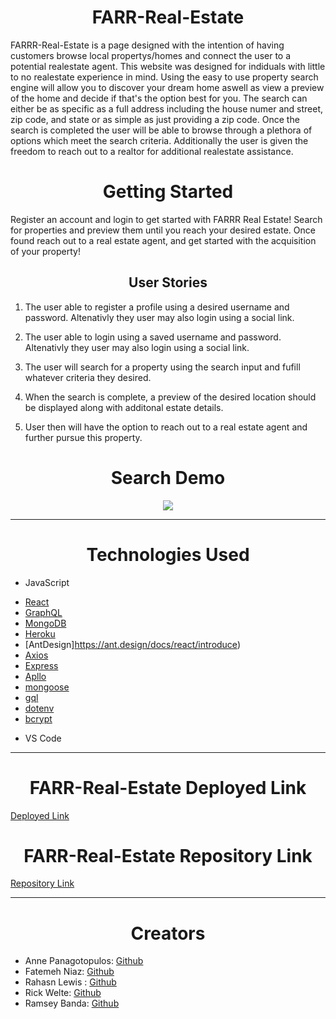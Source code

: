 <p align="center">
  
</p>


<h1 align="center">FARR-Real-Estate</h1>

FARRR-Real-Estate is a page designed with the intention of having customers browse local propertys/homes and connect the user to a potential realestate agent. This website was designed for indiduals with little to no realestate experience in mind. Using the easy to use property search engine will allow you to discover your dream home aswell as view a preview of the home and decide if that's the option best for you. The search can either be as specific as a full address including the house numer and street, zip code, and state or as simple as just providing a zip code. Once the search is completed the user will be able to browse through a plethora of options which meet the search criteria. Additionally the user is given the freedom to reach out to a realtor for additional realestate assistance. 

<h1 align="center"> Getting Started</h1>

Register an account and login to get started with FARRR Real Estate! Search for properties and preview them until you reach your desired estate. Once found reach out to a real estate agent, and get started with the acquisition of your property!

<h2 align="center"> User Stories</h2>

1. The user able to register a profile using a desired username and password. Altenativly they user may also login using a social link.

2. The user able to login using a saved username and password. Altenativly they user may also login using a social link.

3. The user will search for a property using the search input and fufill whatever criteria they desired.

4. When the search is complete, a preview of the desired location should be displayed along with additonal estate details.
 
5. User then will have the option to reach out to a real estate agent and further pursue this property.

<h1 align="center"> Search Demo </h1>

<p align="center">
  <img src="./assets/images/.gif">
</p>

_ _ _

<h1 align="center">Technologies Used</h1>

+ JavaScript
* [React](https://reactjs.org/docs/getting-started.html) 
* [GraphQL](https://graphql.org/learn/)
* [MongoDB](https://www.mongodb.com/docs/)
* [Heroku](https://devcenter.heroku.com/)
* [AntDesign]https://ant.design/docs/react/introduce)
* [Axios](https://axios-http.com/docs/intro)
* [Express](https://expressjs.com/en/guide/routing.html)
* [Apllo](https://www.apollographql.com/docs/)
* [mongoose](https://mongoosejs.com/docs/)
* [gql](https://www.npmjs.com/package/gql?activeTab=readme)
* [dotenv](https://www.npmjs.com/package/dotenv)
* [bcrypt](https://www.npmjs.com/package/bcrypt)

+ VS Code

---

<h1 align="center">FARR-Real-Estate Deployed Link</h1>

[Deployed Link]()

<h1 align="center">FARR-Real-Estate Repository Link</h1>

[Repository Link](https://github.com/rktvpr/FARR-Real-Estate)

---

<h1 align="center">Creators</h1>

+  Anne Panagotopulos: [Github](https://github.com/Aepango)
+  Fatemeh Niaz: [Github](https://github.com/FatemehNiaz)
+  Rahasn Lewis : [Github](https://github.com/RahsanLewis)
+  Rick Welte: [Github](https://github.com/rktvpr)
+  Ramsey Banda: [Github](https://github.com/DummyWoke)

